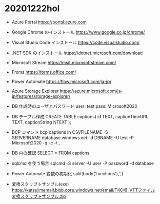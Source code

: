 # 20201222hol

- Azure Portal
https://portal.azure.com

- Google Chrome のインストール
https://www.google.co.jp/chrome/

- Visual Studio Code インストール
https://code.visualstudio.com/

- .NET SDK のインストール
https://dotnet.microsoft.com/download

- Microsoft Stream 
https://msit.microsoftstream.com/

- Froms
https://forms.office.com/

- Power Automate
https://flow.microsoft.com/ja-jp/

- Azure Storage Explorer
https://azure.microsoft.com/ja-jp/features/storage-explorer/

- DB 作成時のユーザとパスワード
user: test
pass: Microsoft2020

- DB テーブル作成
CREATE TABLE captions(
id TEXT,
captionTimeURL TEXT,
captionString NTEXT
);

- BCP コマンド
bcp captions in CSVFILENAME -S SERVERNAME.database.windows.net -d DBNAME -U test -P Microsoft2020 -q -c -t ,

- DB 内の確認
SELECT * FROM captions

- sqlcmd を使う場合
sqlcmd -S server -U user -P password -d database

- Power Automate 変数の初期化
split(body('functions'),',')



- 変換スクリプトサンプル(exe)
https://katsujimemail.blob.core.windows.net/email/TKC様_VTTファイル変換スクリプトサンプル.zip
